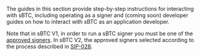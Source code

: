 The guides in this section provide step-by-step instructions for interacting with sBTC, including operating as a signer and (coming soon) developer guides on how to interact with sBTC as an application developer.

Note that in sBTC V1, in order to run a sBTC signer you must be one of the [approved signers](https://github.com/stacks-network/sbtc/discussions/624). In sBTC V2, the approved signers selected according to the process described in [SIP-028](https://github.com/andrerserrano/sips/blob/main/sips/sip-028/sip-028-sbtc_peg.md).